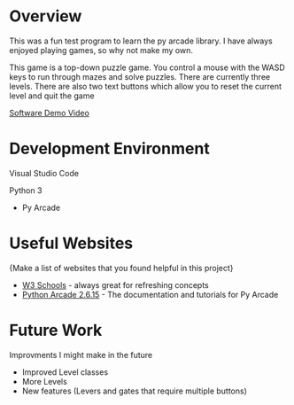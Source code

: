 # Overview

This was a fun test program to learn the py arcade library. I have always enjoyed playing games, so why not make my own.

This game is a top-down puzzle game. You control a mouse with the WASD keys to run through mazes and solve puzzles. There are currently three levels. There are also two text buttons which allow you to reset the current level and quit the game


[Software Demo Video](https://photos.app.goo.gl/ovbsNbG8gvNqdk737)

# Development Environment

Visual Studio Code

Python 3

* Py Arcade


# Useful Websites

{Make a list of websites that you found helpful in this project}
* [W3 Schools](https://www.w3schools.com/python/default.asp) - always great for refreshing concepts
* [Python Arcade 2.6.15](https://api.arcade.academy/en/latest/) - The documentation and tutorials for Py Arcade

# Future Work
Improvments I might make in the future
* Improved Level classes
* More Levels
* New features (Levers and gates that require multiple buttons)